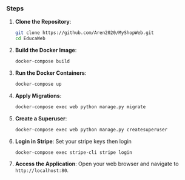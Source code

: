 ### Steps

1. **Clone the Repository**:
   ```sh
   git clone https://github.com/Aren2020/MyShopWeb.git
   cd EducaWeb
   ```

2. **Build the Docker Image**:
   ```sh
   docker-compose build
   ```

3. **Run the Docker Containers**:
   ```sh
   docker-compose up
   ```

4. **Apply Migrations**:
   ```sh
   docker-compose exec web python manage.py migrate
   ```

5. **Create a Superuser**:
   ```sh
   docker-compose exec web python manage.py createsuperuser
   ```

6. **Login in Stripe**:
   Set your stripe keys then login
   ```sh
   docker-compose exec stripe-cli stripe login
   ```

8. **Access the Application**:
   Open your web browser and navigate to `http://localhost:80`.
